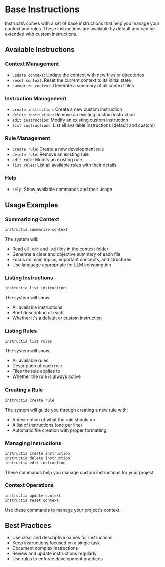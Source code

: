 # Base Instructions

InstructIA comes with a set of base instructions that help you manage your context and rules. These instructions are available by default and can be extended with custom instructions.

## Available Instructions

### Context Management
- `update context`: Update the context with new files or directories
- `reset context`: Reset the current context to its initial state
- `summarize context`: Generate a summary of all context files

### Instruction Management
- `create instruction`: Create a new custom instruction
- `delete instruction`: Remove an existing custom instruction
- `edit instruction`: Modify an existing custom instruction
- `list instructions`: List all available instructions (default and custom)

### Rule Management
- `create rule`: Create a new development rule
- `delete rule`: Remove an existing rule
- `edit rule`: Modify an existing rule
- `list rules`: List all available rules with their details

### Help
- `help`: Show available commands and their usage

## Usage Examples

### Summarizing Context
```bash
instructia summarize context
```
The system will:
- Read all `.mdc` and `.md` files in the context folder
- Generate a clear and objective summary of each file
- Focus on main topics, important concepts, and structures
- Use language appropriate for LLM consumption

### Listing Instructions
```bash
instructia list instructions
```
The system will show:
- All available instructions
- Brief description of each
- Whether it's a default or custom instruction

### Listing Rules
```bash
instructia list rules
```
The system will show:
- All available rules
- Description of each rule
- Files the rule applies to
- Whether the rule is always active

### Creating a Rule
```bash
instructia create rule
```
The system will guide you through creating a new rule with:
- A description of what the rule should do
- A list of instructions (one per line)
- Automatic file creation with proper formatting

### Managing Instructions
```bash
instructia create instruction
instructia delete instruction
instructia edit instruction
```
These commands help you manage custom instructions for your project.

### Context Operations
```bash
instructia update context
instructia reset context
```
Use these commands to manage your project's context.

## Best Practices

- Use clear and descriptive names for instructions
- Keep instructions focused on a single task
- Document complex instructions
- Review and update instructions regularly
- Use rules to enforce development practices 